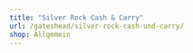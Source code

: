 ```yaml
---
title: "Silver Rock Cash & Carry"
url: /gateshead/silver-rock-cash-und-carry/
shop: Allgemein
---
```

